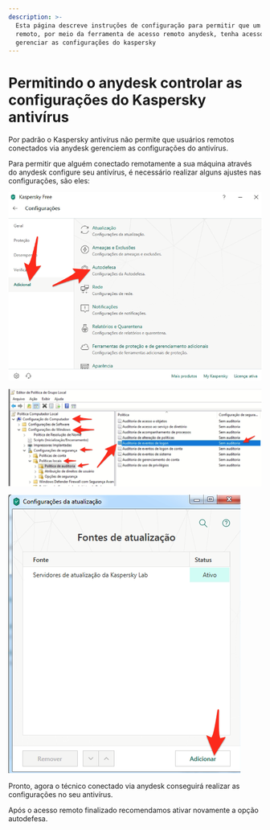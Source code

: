 ```yaml
---
description: >-
  Esta página descreve instruções de configuração para permitir que um usuário
  remoto, por meio da ferramenta de acesso remoto anydesk, tenha acesso a
  gerenciar as configurações do kaspersky
---
```


# Permitindo o anydesk controlar as configurações do Kaspersky antivírus

Por padrão o Kaspersky antivírus não permite que usuários remotos conectados via anydesk gerenciem as configurações do antivírus.

Para permitir que alguém conectado remotamente a sua máquina através do anydesk configure seu antivírus, é necessário realizar alguns ajustes nas configurações, são eles:

![Clique no &#xED;cone da engrenagem na parte inferior esquerda da tela principal do kaspersky](../../.gitbook/assets/image%20%2816%29.png)

![Abra o menu adicional e clique na op&#xE7;&#xE3;o autodefesa](../../.gitbook/assets/image%20%2825%29.png)

![Desmarque a op&#xE7;&#xE3;o &quot;ativar autodefesa&quot;](../../.gitbook/assets/image%20%287%29.png)

Pronto, agora o técnico conectado via anydesk conseguirá realizar as configurações no seu antivírus.

Após o acesso remoto finalizado recomendamos ativar novamente a opção autodefesa.

